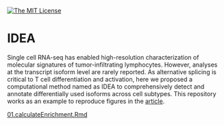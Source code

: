 [![The MIT License](https://img.shields.io/badge/license-MIT-orange.svg)](https://github.com/lijxug/IDEA/blob/master/LICENSE)

# IDEA
Single cell RNA-seq has enabled high-resolution characterization of molecular signatures of tumor-infiltrating lymphocytes. However, analyses at the transcript isoform level are rarely reported. As alternative splicing is critical to T cell differentiation and activation, here we proposed a computational method named as IDEA to comprehensively detect and annotate differentially used isoforms across cell subtypes.
This repository works as an example to reproduce figures in the [article](https://doi.org/10.1101/2020.01.29.924308).

[01.calculateEnrichment.Rmd](01.calculateEnrichment.Rmd)

